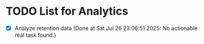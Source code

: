 # TODO List for Analytics

- [x] Analyze retention data  (Done at Sat Jul 26 23:06:51 2025: No actionable real task found.)